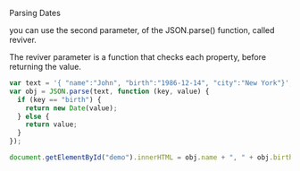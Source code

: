 Parsing Dates

you can use the second parameter, of the JSON.parse() function, called reviver.

The reviver parameter is a function that checks each property, before returning the value.

```js
var text = '{ "name":"John", "birth":"1986-12-14", "city":"New York"}';
var obj = JSON.parse(text, function (key, value) {
  if (key == "birth") {
    return new Date(value);
  } else {
    return value;
  }
});

document.getElementById("demo").innerHTML = obj.name + ", " + obj.birth;
```
